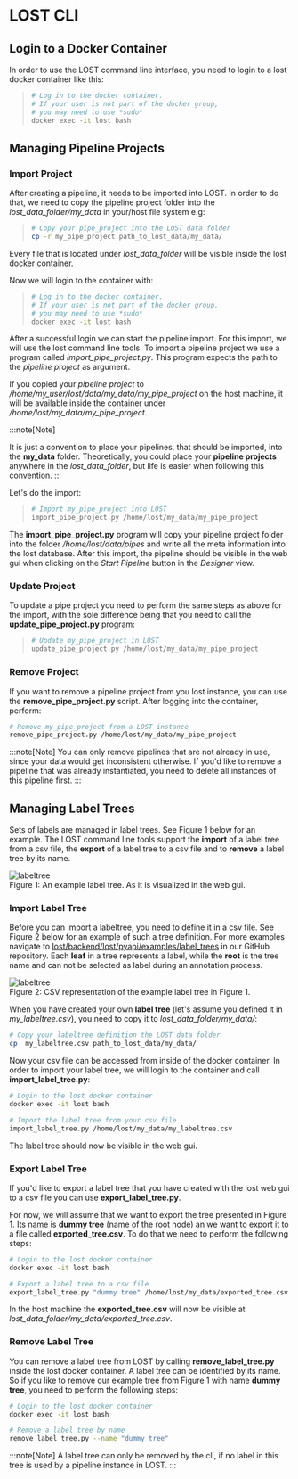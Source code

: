# LOST CLI

## Login to a Docker Container

In order to use the LOST command line interface, you need to login to a
lost docker container like this:

> ``` bash
> # Log in to the docker container.
> # If your user is not part of the docker group, 
> # you may need to use *sudo* 
> docker exec -it lost bash
> ```

## Managing Pipeline Projects

### Import Project

After creating a pipeline, it needs to be imported into LOST. In order to
do that, we need to copy the pipeline project folder into the
*lost_data_folder/my_data* in your/host file system e.g:

> ``` bash
> # Copy your pipe_project into the LOST data folder
> cp -r my_pipe_project path_to_lost_data/my_data/ 
> ```

Every file that is located under *lost_data_folder* will be visible
inside the lost docker container.

Now we will login to the container with:

> ``` bash
> # Log in to the docker container.
> # If your user is not part of the docker group, 
> # you may need to use *sudo* 
> docker exec -it lost bash
> ```

After a successful login we can start the pipeline import. For this
import, we will use the lost command line tools. To import a pipeline
project we use a program called *import_pipe_project.py*. This program
expects the path to the *pipeline project* as argument.

If you copied your *pipeline project* to
*/home/my_user/lost/data/my_data/my_pipe_project* on the host machine,
it will be available inside the container under
*/home/lost/my_data/my_pipe_project*.

:::note[Note]

It is just a convention to place your pipelines, that should be imported,
into the **my_data** folder. Theoretically, you could place your **pipeline
projects** anywhere in the *lost_data_folder*, but life is easier when
following this convention.
:::

Let's do the import:

> ``` bash
> # Import my_pipe_project into LOST
> import_pipe_project.py /home/lost/my_data/my_pipe_project
> ```

The **import_pipe_project.py** program will copy your pipeline project
folder into the folder */home/lost/data/pipes* and write all the meta
information into the lost database. After this import, the pipeline
should be visible in the web gui when clicking on the *Start Pipeline*
button in the *Designer* view.

### Update Project

To update a pipe project you need to perform the same steps as above
for the import, with the sole difference being that you need to call the
**update_pipe_project.py** program:

> ``` bash
> # Update my_pipe_project in LOST
> update_pipe_project.py /home/lost/my_data/my_pipe_project
> ```

### Remove Project

If you want to remove a pipeline project from you lost instance, you can
use the **remove_pipe_project.py** script. After logging into the
container, perform:

``` bash
# Remove my_pipe_project from a LOST instance
remove_pipe_project.py /home/lost/my_data/my_pipe_project
```

:::note[Note]
You can only remove pipelines that are not already in use, since your data
would get inconsistent otherwise. If you'd like to remove a pipeline that
was already instantiated, you need to delete all instances of this pipeline
first.
:::

## Managing Label Trees

Sets of labels are managed in label trees. See Figure 1 below for an example.
The LOST command line tools support the **import** of a label tree from
a csv file, the **export** of a label tree to a csv file and to
**remove** a label tree by its name.

![labeltree](/img/label_tree_example.png)  
Figure 1: An example label tree. As it is visualized in the web gui.

### Import Label Tree

Before you can import a labeltree, you need to define it in a csv file.
See Figure 2 below for an example of such a tree definition. For more
examples navigate to
[lost/backend/lost/pyapi/examples/label_trees](https://github.com/l3p-cv/lost/tree/master/backend/lost/pyapi/examples/label_trees)
in our GitHub repository. Each **leaf** in a tree represents a label,
while the **root** is the tree name and can not be selected as label
during an annotation process.

![labeltree](/img/labeltree_csv.png)  
Figure 2: CSV representation of the example label tree in Figure 1.

When you have created your own **label tree** (let's assume you defined
it in *my_labeltree.csv*), you need to copy it to
*lost_data_folder/my_data/*:

``` bash
# Copy your labeltree definition the LOST data folder
cp  my_labeltree.csv path_to_lost_data/my_data/
```

Now your csv file can be accessed from inside of the docker container.
In order to import your label tree, we will login to the container and
call **import_label_tree.py**:

``` bash
# Login to the lost docker container
docker exec -it lost bash

# Import the label tree from your csv file
import_label_tree.py /home/lost/my_data/my_labeltree.csv
```

The label tree should now be visible in the web gui.

### Export Label Tree

If you'd like to export a label tree that you have created with the lost
web gui to a csv file you can use **export_label_tree.py**.

For now, we will assume that we want to export the tree presented in
Figure 1. Its name is **dummy tree** (name of the root node) an we want
to export it to a file called **exported_tree.csv**. To do that we need
to perform the following steps:

``` bash
# Login to the lost docker container
docker exec -it lost bash

# Export a label tree to a csv file
export_label_tree.py "dummy tree" /home/lost/my_data/exported_tree.csv
```

In the host machine the **exported_tree.csv** will now be visible at
*lost_data_folder/my_data/exported_tree.csv*.

### Remove Label Tree

You can remove a label tree from LOST by calling
**remove_label_tree.py** inside the lost docker container. A label tree
can be identified by its name. So if you like to remove our example tree
from Figure 1 with name **dummy tree**, you need to perform the
following steps:

``` bash
# Login to the lost docker container
docker exec -it lost bash

# Remove a label tree by name
remove_label_tree.py --name "dummy tree"
```

:::note[Note]
A label tree can only be removed by the cli, if no label in this tree is
used by a pipeline instance in LOST.
:::
